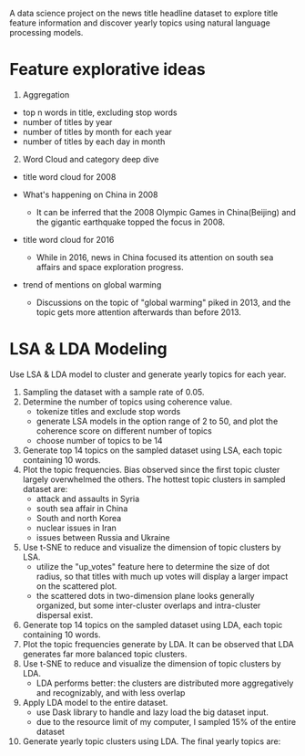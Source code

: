 A data science project on the news title headline dataset to explore title feature information and discover yearly topics using natural language processing models.

# Feature explorative ideas

1. Aggregation

- top n words in title, excluding stop words
- number of titles by year
- number of titles by month for each year
- number of titles by each day in month

2. Word Cloud and category deep dive
- title word cloud for 2008
- What's happening on China in 2008

	- It can be inferred that the 2008 Olympic Games in China(Beijing) and the gigantic earthquake topped the focus in 2008.

- title word cloud for 2016

	- While in 2016, news in China focused its attention on south sea affairs and space exploration progress.

- trend of mentions on global warming 

	- Discussions on the topic of "global warming" piked in 2013, and the topic gets more attention afterwards than before 2013.


# LSA & LDA Modeling
Use LSA & LDA model to cluster and generate yearly topics for each year. 

1. Sampling the dataset with a sample rate of 0.05.
2. Determine the number of topics using coherence value.
	- tokenize titles and exclude stop words
	- generate LSA models in the option range of 2 to 50, and plot the coherence score on different number of topics
	- choose number of topics to be 14
3. Generate top 14 topics on the sampled dataset using LSA, each topic containing 10 words.
4. Plot the topic frequencies. Bias observed since the first topic cluster largely overwhelmed the others. The hottest topic clusters in sampled dataset are:
	- attack and assaults in Syria
	- south sea affair in China
	- South and north Korea
	- nuclear issues in Iran
	- issues between Russia and Ukraine
5. Use t-SNE to reduce and visualize the dimension of topic clusters by LSA.
	- utilize the "up_votes" feature here to determine the size of dot radius, so that titles with much up votes will display a larger impact on the scattered plot.
	- the scattered dots in two-dimension plane looks generally organized, but some inter-cluster overlaps and intra-cluster dispersal exist.
6. Generate top 14 topics on the sampled dataset using LDA, each topic containing 10 words.
7. Plot the topic frequencies generate by LDA. It can be observed that LDA generates far more balanced topic clusters.
8. Use t-SNE to reduce and visualize the dimension of topic clusters by LDA.
	- LDA performs better: the clusters are distributed more aggregatively and recognizably, and with less overlap
9. Apply LDA model to the entire dataset.
	- use Dask library to handle and lazy load the big dataset input.
	- due to the resource limit of my computer, I sampled 15% of the entire dataset
10. Generate yearly topic clusters using LDA. The final yearly topics are:
	